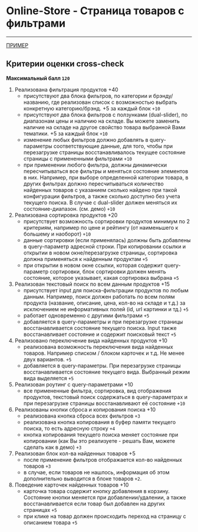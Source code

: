 # Online-Store - Страница товаров с фильтрами

---

[ПРИМЕР](https://online-store-rs.netlify.app/)

## Критерии оценки сross-check

**Максимальный балл `120`**

1. Реализована фильтрация продуктов +40
   - присутствуют два блока фильтров, по категории и брэнду/названию, где реализован список с возможностью выбрать конкретную категорию/брэнд. +5 за каждый блок `+10`
   - присутствуют два блока фильтров с ползунками (dual-slider), по диапазонам цены и наличию на складе. Вы можете заменить наличие на складе на другое свойство товара выбранной Вами тематики. +5 за каждый блок `+10`
   - изменение любых фильтров должно добавлять в query-параметры соответствующие данные, для того, чтобы при перезагрузке страницы восстанавливалось текущее состояние страницы с примененными фильтрами `+10`
   - при применении любого фильтра, должны динамически пересчитываться все фильтры и меняться состояние элементов в них. Например, при выборе определенной категории товара, в других фильтрах должно пересчитываться количество найденных товаров с указанием сколько найдено при такой конфигурации фильтров, а также сколько доступно без учета текущего поиска. В случае с dual-slider должен меняться их состояние-диапазон. (см. демо) `+10`
2. Реализована сортировка продуктов +20
   - присутствует возможность сортировки продуктов минимум по 2 критериям, например по цене и рейтингу (от наименьшего к большему и наоборот) `+10`
   - данные сортировки (если применялась) должны быть добавлены в query-параметр адресной строки. При копировании ссылки и открытии в новом окне/перезагрузке страницы, сортировка должна применяться к найденным продуктам `+5`
   - при открытии в новом окне ссылки, которая содержит query-параметр сортировки, блок сортировки должен менять состояние, которое указывает, какая сортировка выбрана `+5`
3. Реализован текстовый поиск по всем данным продуктов +15
   - присутствует input для поиска-фильтрации продуктов по любым данным. Например, поиск должен работать по всем полям продукта (название, описание, цена, кол-во на складе и т.д.) за исключением не информативных полей (id, url картинки и тд.) `+5`
   - работает одновременно с другими фильтрами `+5`
   - добавляется в query-параметры и при перезагрузке страницы восстанавливается состояние текущего поиска. Input также восстанавливает состояние и содержит поисковый текст `+5`
4. Реализовано переключение вида найденных продуктов +10
   - реализована возможность переключения вида найденных товаров. Например списком / блоком карточек и т.д. Не менее двух вариантов. `+5`
   - добавляется в query-параметры. При перезагрузке страницы восстанавливается состояние текущего вида. Выбранный режим вида выделяется `+5`
5. Реализован роутинг с query-параметрами +10
   - все примененные фильтра, сортировка, вид отображения продуктов, текстовый поиск содержаться в query-параметрах и при перезагрузке страницы восстанавливают её состояние `+10`
6. Реализованы кнопки сброса и копирования поиска +10
   - реализована кнопка сброса всех фильтров `+3`
   - реализована кнопка копирования в буфер памяти текущего поиска, то есть адресную строку `+4`
   - кнопка копирования текущего поиска меняет состояние при копировании (как Вы это реализуете - решать Вам, можете сделать как в демо) `+3`
7. Реализован блок кол-ва найденных товаров +5
   - после применение фильтров отображается кол-во найденных товаров `+3`
   - в случае, если товаров не нашлось, информация об этом дополнительно выводится в блоке товаров `+2`.
8. Поведение карточек найденных товаров +10
   - карточка товара содержит кнопку добавления в корзину. Состояние кнопки меняется при добавлении/удалении, а также восстанавливается если товар был добавлен на других страницах `+5`
   - при клике на товар должен происходить переход на страницу с описанием товара `+5`
